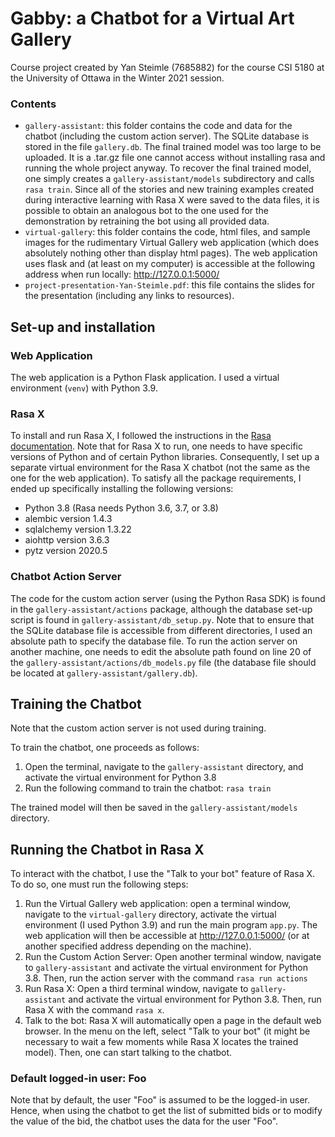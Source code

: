 # Gabby: a Chatbot for a Virtual Art Gallery

Course project created by Yan Steimle (7685882) for the course CSI 5180 at the University of Ottawa in the Winter 2021 session.

### Contents

- `gallery-assistant`: this folder contains the code and data for the chatbot (including the custom action server). The SQLite database is stored in the file `gallery.db`. The final trained model was too large to be uploaded. It is a .tar.gz file one cannot access without installing rasa and running the whole project anyway. To recover the final trained model, one simply creates a `gallery-assistant/models` subdirectory and calls `rasa train`. Since all of the stories and new training examples created during interactive learning with Rasa X were saved to the data files, it is possible to obtain an analogous bot to the one used for the demonstration by retraining the bot using all provided data.
- `virtual-gallery`: this folder contains the code, html files, and sample images for the rudimentary Virtual Gallery web application (which does absolutely nothing other than display html pages). The web application uses flask and (at least on my computer) is accessible at the following address when run locally: http://127.0.0.1:5000/ 
- `project-presentation-Yan-Steimle.pdf`: this file contains the slides for the presentation (including any links to resources).

## Set-up and installation

### Web Application

The web application is a Python Flask application. I used a virtual environment (`venv`) with Python 3.9.

### Rasa X

To install and run Rasa X, I followed the instructions in the [Rasa documentation](https://rasa.com/docs/). Note that for Rasa X to run, one needs to have specific versions of Python and of certain Python libraries. Consequently, I set up a separate virtual environment for the Rasa X chatbot (not the same as the one for the web application). To satisfy all the package requirements, I ended up specifically installing the following versions:

- Python 3.8 (Rasa needs Python 3.6, 3.7, or 3.8)
- alembic version 1.4.3
- sqlalchemy version 1.3.22
- aiohttp version 3.6.3
- pytz version 2020.5

### Chatbot Action Server

The code for the custom action server (using the Python Rasa SDK) is found in the `gallery-assistant/actions` package, although the database set-up script is found in `gallery-assistant/db_setup.py`. Note that to ensure that the SQLite database file is accessible from different directories, I used an absolute path to specify the database file. To run the action server on another machine, one needs to edit the absolute path found on line 20 of the `gallery-assistant/actions/db_models.py` file (the database file should be located at `gallery-assistant/gallery.db`).


## Training the Chatbot

Note that the custom action server is not used during training.

To train the chatbot, one proceeds as follows:

1. Open the terminal, navigate to the `gallery-assistant` directory, and activate the virtual environment for Python 3.8
2. Run the following command to train the chatbot: ```rasa train```

The trained model will then be saved in the `gallery-assistant/models` directory.

## Running the Chatbot in Rasa X

To interact with the chatbot, I use the "Talk to your bot" feature of Rasa X. To do so, one must run the following steps:

1. Run the Virtual Gallery web application: open a terminal window, navigate to the `virtual-gallery` directory, activate the virtual environment (I used Python 3.9) and run the main program `app.py`. The web application will then be accessible at http://127.0.0.1:5000/ (or at another specified address depending on the machine).
2. Run the Custom Action Server: Open another terminal window, navigate to `gallery-assistant` and activate the virtual environment for Python 3.8. Then, run the action server with the command `rasa run actions`
3. Run Rasa X: Open a third terminal window, navigate to `gallery-assistant` and activate the virtual environment for Python 3.8. Then, run Rasa X with the command `rasa x`.
4. Talk to the bot: Rasa X will automatically open a page in the default web browser. In the menu on the left, select "Talk to your bot" (it might be necessary to wait a few moments while Rasa X locates the trained model). Then, one can start talking to the chatbot.

### Default logged-in user: Foo

Note that by default, the user "Foo" is assumed to be the logged-in user. Hence, when using the chatbot to get the list of submitted bids or to modify the value of the bid, the chatbot uses the data for the user "Foo". 
